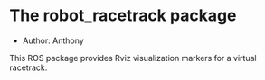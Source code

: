 # The robot_racetrack package

- Author: Anthony

This ROS package provides Rviz visualization markers for a virtual racetrack.

